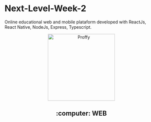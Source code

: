 # Next-Level-Week-2

Online educational web and mobile plataform developed with ReactJs, React Native, NodeJs, Express, Typescript.
<br> 
<p align="center">
    <img alt="Proffy" title="Proffy" src="https://user-images.githubusercontent.com/45312912/89740443-1490be80-da5f-11ea-8ac4-63f06cf3c9f3.png" width="220px" />
</p>

<h2 align="center">:computer: WEB</h2>



